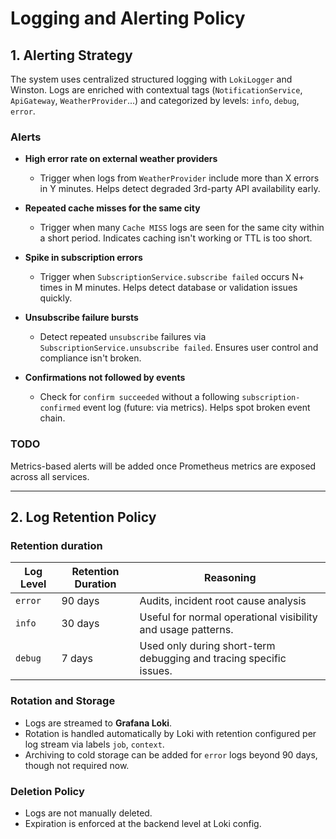 # Logging and Alerting Policy

## 1. Alerting Strategy

The system uses centralized structured logging with `LokiLogger` and Winston. Logs are enriched with contextual tags (`NotificationService`, `ApiGateway`, `WeatherProvider`...) and categorized by levels: `info`, `debug`, `error`.

### Alerts

- **High error rate on external weather providers**

  - Trigger when logs from `WeatherProvider` include more than X errors in Y minutes. Helps detect degraded 3rd-party API availability early.

- **Repeated cache misses for the same city**

  - Trigger when many `Cache MISS` logs are seen for the same city within a short period. Indicates caching isn't working or TTL is too short.

- **Spike in subscription errors**

  - Trigger when `SubscriptionService.subscribe failed` occurs N+ times in M minutes. Helps detect database or validation issues quickly.

- **Unsubscribe failure bursts**

  - Detect repeated `unsubscribe` failures via `SubscriptionService.unsubscribe failed`. Ensures user control and compliance isn't broken.

- **Confirmations not followed by events**
  - Check for `confirm succeeded` without a following `subscription-confirmed` event log (future: via metrics). Helps spot broken event chain.

### TODO

Metrics-based alerts will be added once Prometheus metrics are exposed across all services.

---

## 2. Log Retention Policy

### Retention duration

| Log Level | Retention Duration | Reasoning                                                          |
| --------- | ------------------ | ------------------------------------------------------------------ |
| `error`   | 90 days            | Audits, incident root cause analysis                               |
| `info`    | 30 days            | Useful for normal operational visibility and usage patterns.       |
| `debug`   | 7 days             | Used only during short-term debugging and tracing specific issues. |

### Rotation and Storage

- Logs are streamed to **Grafana Loki**.
- Rotation is handled automatically by Loki with retention configured per log stream via labels `job`, `context`.
- Archiving to cold storage can be added for `error` logs beyond 90 days, though not required now.

### Deletion Policy

- Logs are not manually deleted.
- Expiration is enforced at the backend level at Loki config.
